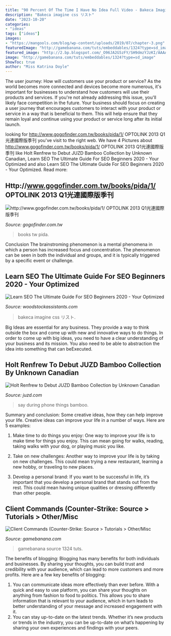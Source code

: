 ```yaml
---
title: "90 Percent Of The Time I Have No Idea Full Video - Bakeca Imagine Css リスト"
description: "Bakeca imagine css リスト"
date: "2023-10-20"
categories:
- "ideas"
tags: ["ideas"]
images:
- "https://mangools.com/blog/wp-content/uploads/2019/07/chapter-3.png"
featuredImage: "http://gamebanana.com/tuts/embeddables/1324?type=sd_image"
featured_image: "http://2.bp.blogspot.com/_O96JA2G5zFY/SH9dmzYJzKI/AAAAAAAAAKA/X5aR8ANShfw/s400/juzd-holts-logo.gif"
image: "http://gamebanana.com/tuts/embeddables/1324?type=sd_image"
ShowToc: true
author: "Miss Katrina Doyle"
---
```



The user journey: How will customers use your product or service?
As the world becomes more connected and devices become more numerous, it's important for businesses to understand how customers will use their products and services. If you're not already addressing this issue, you'll likely face competition in the future.
Your business should focus on creating a user journey that encourages customers to interact with your product or service in a way that is beneficial to them. This will help ensure that they remain loyal and continue using your product or service long after its initial launch.

	

		
looking for http://www.gogofinder.com.tw/books/pida/1/ OPTOLINK 2013 Q1光連國際版季刊 you've visit to the right web. We have 4 Pictures about http://www.gogofinder.com.tw/books/pida/1/ OPTOLINK 2013 Q1光連國際版季刊 like Holt Renfrew to Debut JUZD Bamboo Collection by Unknown Canadian, Learn SEO The Ultimate Guide For SEO Beginners 2020 - Your Optimized and also Learn SEO The Ultimate Guide For SEO Beginners 2020 - Your Optimized. Read more:
		
    
## Http://www.gogofinder.com.tw/books/pida/1/ OPTOLINK 2013 Q1光連國際版季刊

<img loading=lazy src="http://www.gogofinder.com.tw/books/pida/1/s/1372214534XEiWtSvf.jpg" onerror="this.onerror=null;this.src='https://tse1.mm.bing.net/th?id=OIP.JyosSCj3UuihnI5rN5M4WAHaKf&amp;pid=15.1';" alt="http://www.gogofinder.com.tw/books/pida/1/ OPTOLINK 2013 Q1光連國際版季刊">

_Source: gogofinder.com.tw_

>books tw pida. 

	

Conclusion
The brainstroming phenomenon is a mental phenomena in which a person has increased focus and concentration. The phenomenon can be seen in both the individual and groups, and it is typically triggered by a specific event or challenge.

    
## Learn SEO The Ultimate Guide For SEO Beginners 2020 - Your Optimized

<img loading=lazy src="https://mangools.com/blog/wp-content/uploads/2019/07/chapter-3.png" onerror="this.onerror=null;this.src='https://tse3.mm.bing.net/th?id=OIP.i7JA2KidWea0G8o_woMFCQAAAA&amp;pid=15.1';" alt="Learn SEO The Ultimate Guide For SEO Beginners 2020 - Your Optimized">

_Source: woodstockassistants.com_

>bakeca imagine css リスト. 

	

Big Ideas are essential for any business. They provide a way to think outside the box and come up with new and innovative ways to do things. In order to come up with big ideas, you need to have a clear understanding of your business and its mission. You also need to be able to abstraction the idea into something that can beExecuted.

    
## Holt Renfrew To Debut JUZD Bamboo Collection By Unknown Canadian

<img loading=lazy src="http://2.bp.blogspot.com/_O96JA2G5zFY/SH9dmzYJzKI/AAAAAAAAAKA/X5aR8ANShfw/s400/juzd-holts-logo.gif" onerror="this.onerror=null;this.src='https://tse3.mm.bing.net/th?id=OIP.MyoZmHd7eabVdHstElqO2wAAAA&amp;pid=15.1';" alt="Holt Renfrew to Debut JUZD Bamboo Collection by Unknown Canadian">

_Source: juzd.com_

>say during phone things bamboo. 

	

Summary and conclusion: Some creative ideas, how they can help improve your life.
Creative ideas can improve your life in a number of ways. Here are 5 examples:
1. Make time to do things you enjoy: One way to improve your life is to make time for things you enjoy. This can mean going for walks, reading, taking walks with your dog, or playing music you like.

2. Take on new challenges: Another way to improve your life is by taking on new challenges. This could mean trying a new restaurant, learning a new hobby, or traveling to new places.

3. Develop a personal brand: If you want to be successful in life, it’s important that you develop a personal brand that stands out from the rest. This could mean having unique qualities or dressing differently than other people.


    
## Client Commands (Counter-Strike: Source &gt; Tutorials &gt; Other/Misc

<img loading=lazy src="http://gamebanana.com/tuts/embeddables/1324?type=sd_image" onerror="this.onerror=null;this.src='https://tse3.mm.bing.net/th?id=OIP.or-zgUH2Q3XV7uZlfX_lYwHaGH&amp;pid=15.1';" alt="Client Commands (Counter-Strike: Source &gt; Tutorials &gt; Other/Misc">

_Source: gamebanana.com_

>gamebanana source 1324 tuts. 

	

The benefits of blogging:
Blogging has many benefits for both individuals and businesses. By sharing your thoughts, you can build trust and credibility with your audience, which can lead to more customers and more profits. Here are a few key benefits of blogging: 
1. You can communicate ideas more effectively than ever before. With a quick and easy to use platform, you can share your thoughts on anything from fashion to food to politics. This allows you to share information that is relevant to your audience, which in turn leads to better understanding of your message and increased engagement with it. 
2. You can stay up-to-date on the latest trends. Whether it’s new products or trends in the industry, you can be up-to-date on what’s happening by sharing your own experiences and findings with your peers.

